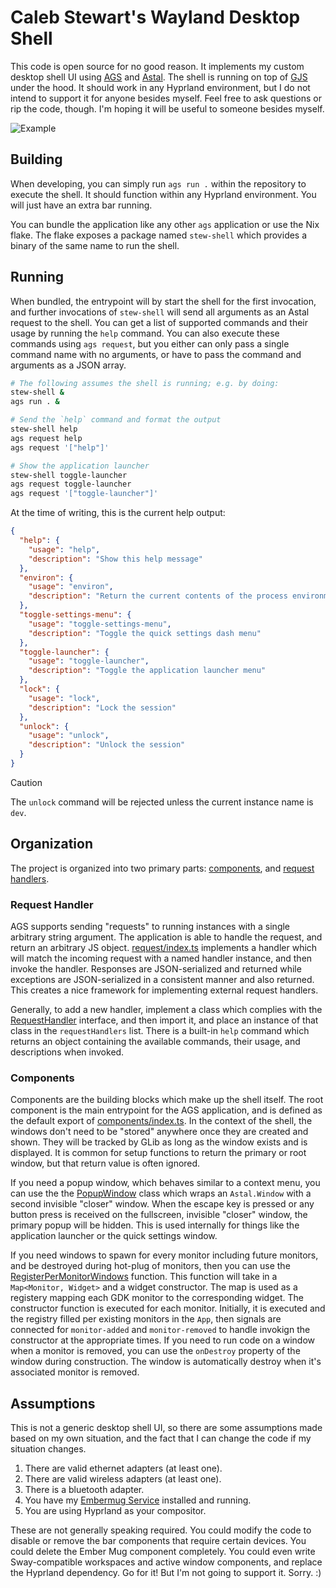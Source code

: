 # Caleb Stewart's Wayland Desktop Shell
This code is open source for no good reason. It implements my custom desktop shell UI
using [AGS] and [Astal]. The shell is running on top of [GJS] under the hood. It
should work in any Hyprland environment, but I do not intend to support it for anyone
besides myself. Feel free to ask questions or rip the code, though. I'm hoping it will
be useful to someone besides myself.

![Example](https://github.com/user-attachments/assets/0b9f6389-a379-44c9-a9ec-e943ff3bfa40)

## Building
When developing, you can simply run `ags run .` within the repository to execute
the shell. It should function within any Hyprland environment. You will just have
an extra bar running.

You can bundle the application like any other `ags` application or use the Nix
flake. The flake exposes a package named `stew-shell` which provides a binary
of the same name to run the shell.

## Running
When bundled, the entrypoint will by start the shell for the first invocation, and
further invocations of `stew-shell` will send all arguments as an Astal request
to the shell. You can get a list of supported commands and their usage by running
the `help` command. You can also execute these commands using `ags request`, but
you either can only pass a single command name with no arguments, or have to pass
the command and arguments as a JSON array.

```sh
# The following assumes the shell is running; e.g. by doing:
stew-shell &
ags run . &

# Send the `help` command and format the output
stew-shell help
ags request help
ags request '["help"]'

# Show the application launcher
stew-shell toggle-launcher
ags request toggle-launcher
ags request '["toggle-launcher"]'
```

At the time of writing, this is the current help output:

```json
{
  "help": {
    "usage": "help",
    "description": "Show this help message"
  },
  "environ": {
    "usage": "environ",
    "description": "Return the current contents of the process environment as reported by GLib"
  },
  "toggle-settings-menu": {
    "usage": "toggle-settings-menu",
    "description": "Toggle the quick settings dash menu"
  },
  "toggle-launcher": {
    "usage": "toggle-launcher",
    "description": "Toggle the application launcher menu"
  },
  "lock": {
    "usage": "lock",
    "description": "Lock the session"
  },
  "unlock": {
    "usage": "unlock",
    "description": "Unlock the session"
  }
}
```

> [!CAUTION]
> The `unlock` command will be rejected unless the current instance name is `dev`.

## Organization
The project is organized into two primary parts: [components], and [request handlers].

### Request Handler
AGS supports sending "requests" to running instances with a single arbitrary
string argument. The application is able to handle the request, and return an
arbitrary JS object. [request/index.ts] implements a handler
which will match the incoming request with a named handler instance, and then
invoke the handler. Responses are JSON-serialized and returned while exceptions
are JSON-serialized in a consistent manner and also returned. This creates a nice
framework for implementing external request handlers.

Generally, to add a new handler, implement a class which complies with the
[RequestHandler] interface, and then import it, and place an instance of that
class in the `requestHandlers` list. There is a built-in `help` command which
returns an object containing the available commands, their usage, and descriptions
when invoked.

### Components
Components are the building blocks which make up the shell itself. The root component
is the main entrypoint for the AGS application, and is defined as the default export
of [components/index.ts]. In the context of the shell, the windows don't need to be
"stored" anywhere once they are created and shown. They will be tracked by GLib as
long as the window exists and is displayed. It is common for setup functions to
return the primary or root window, but that return value is often ignored.

If you need a popup window, which behaves similar to a context menu, you can use
the the [PopupWindow] class which wraps an `Astal.Window` with a second invisible
"closer" window. When the escape key is pressed or any button press is received
on the fullscreen, invisible "closer" window, the primary popup will be hidden.
This is used internally for things like the application launcher or the quick
settings window.

If you need windows to spawn for every monitor including future monitors, and be
destroyed during hot-plug of monitors, then you can use the [RegisterPerMonitorWindows]
function. This function will take in a `Map<Monitor, Widget>` and a widget constructor.
The map is used as a registery mapping each GDK monitor to the corresponding widget.
The constructor function is executed for each monitor. Initially, it is executed
and the registry filled per existing monitors in the `App`, then signals are
connected for `monitor-added` and `monitor-removed` to handle invokign the constructor
at the appropriate times. If you need to run code on a window when a monitor is
removed, you can use the `onDestroy` property of the window during construction.
The window is automatically destroy when it's associated monitor is removed.

## Assumptions
This is not a generic desktop shell UI, so there are some assumptions made based
on my own situation, and the fact that I can change the code if my situation
changes.

1. There are valid ethernet adapters (at least one).
2. There are valid wireless adapters (at least one).
3. There is a bluetooth adapter.
4. You have my [Embermug Service] installed and running.
5. You are using Hyprland as your compositor.

These are not generally speaking required. You could modify the code to disable
or remove the bar components that require certain devices. You could delete the
Ember Mug component completely. You could even write Sway-compatible workspaces
and active window components, and replace the Hyprland dependency. Go for it!
But I'm not going to support it. Sorry. :)

[AGS]: https://github.com/Aylur/ags
[Astal]: https://github.com/Aylur/astal
[GJS]: https://gjs.guide/
[components]: ./components
[components/index.ts]: components/index.ts
[request handlers]: ./request/
[request/index.ts]: ./request/index.ts
[RequestHandler]: ./request/request.ts
[PopupWindow]: ./components/popup/index.ts
[RegisterPerMonitorWindows]: ./components/per-monitor/index.ts
[Embermug Service]: https://github.com/calebstewart/go-embermug

